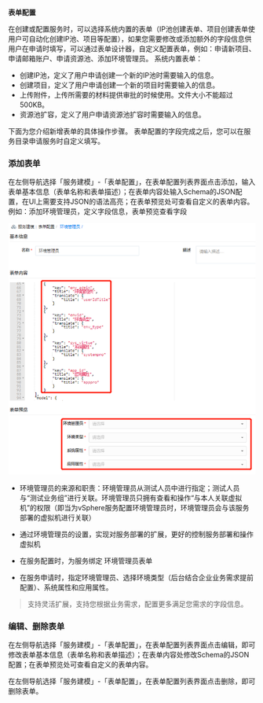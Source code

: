 **表单配置**

在创建或配置服务时，可以选择系统内置的表单（IP池创建表单、项目创建表单使用户可自动化创建IP池、项目等配置），如果您需要修改或添加额外的字段信息供用户在申请时填写，可以通过表单设计器，自定义配置表单，例如：申请新项目、申请邮箱账户、申请资源池、添加环境管理员。
系统内置表单：
+ 创建IP池，定义了用户申请创建一个新的IP池时需要输入的信息。
+ 创建项目，定义了用户申请创建一个新的项目时需要输入的信息。
+ 上传附件，上传所需要的材料提供审批的时候使用。文件大小不能超过500KB。
+ 资源池扩容，定义了用户申请资源池扩容时需要输入的信息。

下面为您介绍新增表单的具体操作步骤。
表单配置的字段完成之后，您可以在服务目录申请服务时自定义填写。

### 添加表单

 在左侧导航选择「服务建模」-「表单配置」，在表单配置列表界面点击添加，输入表单基本信息（表单名称和表单描述）；在表单内容处输入Schema的JSON配置，在UI上需要支持JSON的语法高亮；在表单预览处可查看自定义的表单内容。例如：添加环境管理员，定义字段信息，表单预览查看字段

![环境管理员](../../picture/Admin/环境管理员.png)

+ 环境管理员的来源和职责：环境管理员从测试人员中进行指定；测试人员与“测试业务组”进行关联。环境管理员只拥有查看和操作“与本人关联虚拟机”的权限（即当为vSphere服务配置环境管理员时，环境管理员会与该服务部署的虚拟机进行关联）

+ 通过环境管理员的设置，实现对服务部署的扩展，更好的控制服务部署和操作虚拟机

+ 在服务配置时，为服务绑定 环境管理员表单

+ 在服务申请时，指定环境管理员、选择环境类型（后台结合企业业务需求提前配置）、系统属性和应用属性。

> 支持灵活扩展，支持您根据业务需求，配置更多满足您需求的字段信息。



### 编辑、删除表单

在左侧导航选择「服务建模」-「表单配置」，在表单配置列表界面点击编辑，即可修改表单基本信息（表单名称和表单描述）；在表单内容处修改Schema的JSON配置；在表单预览处可查看自定义的表单内容。

在左侧导航选择「服务建模」-「表单配置」，在表单配置列表界面点击删除，即可删除表单。
